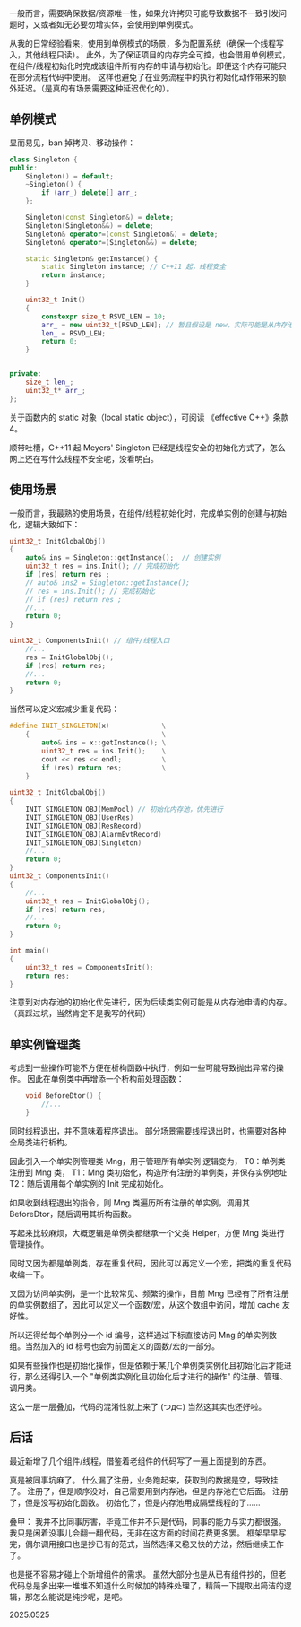 
一般而言，需要确保数据/资源唯一性，如果允许拷贝可能导致数据不一致引发问题时，又或者如无必要勿增实体，会使用到单例模式。

从我的日常经验看来，使用到单例模式的场景，多为配置系统（确保一个线程写入，其他线程只读）。
此外，为了保证项目的内存完全可控，也会借用单例模式，在组件/线程初始化时完成该组件所有内存的申请与初始化。即便这个内存可能只在部分流程代码中使用。
这样也避免了在业务流程中的执行初始化动作带来的额外延迟。（是真的有场景需要这种延迟优化的）。
## 单例模式

显而易见，ban 掉拷贝、移动操作：

```cpp
class Singleton {
public:
    Singleton() = default;
    ~Singleton() {
        if (arr_) delete[] arr_;
    };

    Singleton(const Singleton&) = delete;
    Singleton(Singleton&&) = delete;
    Singleton& operator=(const Singleton&) = delete;
    Singleton& operator=(Singleton&&) = delete;

    static Singleton& getInstance() {
        static Singleton instance; // C++11 起，线程安全
        return instance;
    }

    uint32_t Init()
    {
        constexpr size_t RSVD_LEN = 10;
        arr_ = new uint32_t[RSVD_LEN]; // 暂且假设是 new，实际可能是从内存池中获取
        len_ = RSVD_LEN;
        return 0;
    }


private:
    size_t len_;
    uint32_t* arr_;
};
```

关于函数内的 static 对象（local static object），可阅读 《effective C++》条款 4。

顺带吐槽，C++11 起 Meyers' Singleton 已经是线程安全的初始化方式了，怎么网上还在写什么线程不安全呢，没看明白。
## 使用场景

一般而言，我最熟的使用场景，在组件/线程初始化时，完成单实例的创建与初始化，逻辑大致如下：

```cpp
uint32_t InitGlobalObj()
{
    auto& ins = Singleton::getInstance();  // 创建实例
    uint32_t res = ins.Init(); // 完成初始化
    if (res) return res ;
    // auto& ins2 = Singleton::getInstance();
    // res = ins.Init(); // 完成初始化
    // if (res) return res ;
    //...
    return 0;
}

uint32_t ComponentsInit() // 组件/线程入口
    //...
    res = InitGlobalObj();
    if (res) return res;
    //...
    return 0;
}
```

当然可以定义宏减少重复代码：

```cpp
#define INIT_SINGLETON(x)             \
    {                                 \
        auto& ins = x::getInstance(); \
        uint32_t res = ins.Init();    \
        cout << res << endl;          \
        if (res) return res;          \
    }
    
uint32_t InitGlobalObj()
{
    INIT_SINGLETON_OBJ(MemPool) // 初始化内存池，优先进行
    INIT_SINGLETON_OBJ(UserRes)
    INIT_SINGLETON_OBJ(ResRecord)
    INIT_SINGLETON_OBJ(AlarmEvtRecord)
    INIT_SINGLETON_OBJ(Singleton)
    //...
    return 0;
}
uint32_t ComponentsInit()
{
    //...
    uint32_t res = InitGlobalObj();
    if (res) return res;
    //...
    return 0;
}

int main()
{
    uint32_t res = ComponentsInit();
    return res;
}
```

注意到对内存池的初始化优先进行，因为后续类实例可能是从内存池申请的内存。
（真踩过坑，当然肯定不是我写的代码）

## 单实例管理类

考虑到一些操作可能不方便在析构函数中执行，例如一些可能导致抛出异常的操作。
因此在单例类中再增添一个析构前处理函数：

```cpp
    void BeforeDtor() {
        //...
    }
```

同时线程退出，并不意味着程序退出。
部分场景需要线程退出时，也需要对各种全局类进行析构。

因此引入一个单实例管理类 Mng，用于管理所有单实例
逻辑变为，
T0：单例类注册到 Mng 类，
T1：Mng 类初始化，构造所有注册的单例类，并保存实例地址
T2：随后调用每个单实例的 Init 完成初始化。

如果收到线程退出的指令，则 Mng 类遍历所有注册的单实例，调用其 BeforeDtor，随后调用其析构函数。

写起来比较麻烦，大概逻辑是单例类都继承一个父类 Helper，方便 Mng 类进行管理操作。

同时又因为都是单例类，存在重复代码，因此可以再定义一个宏，把类的重复代码收编一下。

又因为访问单实例，是一个比较常见、频繁的操作，目前 Mng 已经有了所有注册的单实例数组了，因此可以定义一个函数/宏，从这个数组中访问，增加 cache 友好性。

所以还得给每个单例分一个 id 编号，这样通过下标直接访问 Mng 的单实例数组。当然加入的 id 标号也会为前面定义的函数/宏的一部分。

如果有些操作也是初始化操作，但是依赖于某几个单例类实例化且初始化后才能进行，那么还得引入一个 "单例类实例化且初始化后才进行的操作" 的注册、管理、调用类。

这么一层一层叠加，代码的混淆性就上来了 (つд⊂)
当然这其实也还好啦。

## 后话

最近新增了几个组件/线程，借鉴着老组件的代码写了一遍上面提到的东西。

真是被同事坑麻了。
什么漏了注册，业务跑起来，获取到的数据是空，导致挂了。
注册了，但是顺序没对，自己需要用到内存池，但是内存池在它后面。
注册了，但是没写初始化函数。
初始化了，但是内存池用成隔壁线程的了......

叠甲：
我并不比同事厉害，毕竟工作并不只是代码，同事的能力与实力都很强。
我只是闲着没事儿会翻一翻代码，无非在这方面的时间花费更多罢。
框架早早写完，偶尔调用接口也是抄已有的范式，当然选择又稳又快的方法，然后继续工作了。

也是挺不容易才碰上个新增组件的需求。
虽然大部分也是从已有组件抄的，但老代码总是多出来一堆堆不知道什么时候加的特殊处理了，精简一下提取出简洁的逻辑，那怎么能说是纯抄呢，是吧。

2025.0525


